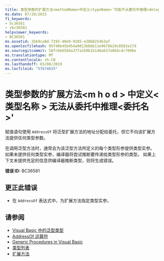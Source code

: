```yaml
---
title: 类型参数的扩展方法<methodName>中定义<typeName>'可能不从委托中推理<delegateName>
ms.date: 07/20/2015
f1_keywords:
- bc36581
- vbc36581
helpviewer_keywords:
- BC36581
ms.assetid: 2bb9ca8d-7293-40e9-9285-e20b8254b3af
ms.openlocfilehash: 05f40b45b454a0013bbbb11e9676b19c0583a17d
ms.sourcegitcommit: 58fc0e6564a37fa1b9b1b140a637e864c4cf696e
ms.translationtype: MT
ms.contentlocale: zh-CN
ms.lasthandoff: 03/08/2019
ms.locfileid: "57674635"
---
```

# <a name="type-arguments-for-extension-method-methodname-defined-in-typename-could-not-be-inferred-from-the-delegate-delegatename"></a>类型参数的扩展方法\<m h o d > 中定义\<类型名称 > 无法从委托中推理\<委托名 >'

赋值语句使用 `AddressOf` 将泛型扩展方法的地址分配给委托，但它不向该扩展方法提供任何类型参数。

在调用泛型方法时，通常会为该泛型方法所定义的每个类型形参提供类型实参。 如果未提供任何类型实参，编译器将尝试推断要传递给类型形参的类型。 如果上下文未提供充足的信息供编译器推断类型，则将生成错误。

**错误 ID:** BC36581

## <a name="to-correct-this-error"></a>更正此错误

- 在 `AddressOf` 表达式中，为扩展方法指定类型实参。

## <a name="see-also"></a>请参阅

- [Visual Basic 中的泛型类型](../../visual-basic/programming-guide/language-features/data-types/generic-types.md)
- [AddressOf 运算符](../../visual-basic/language-reference/operators/addressof-operator.md)
- [Generic Procedures in Visual Basic](../../visual-basic/programming-guide/language-features/data-types/generic-procedures.md)
- [类型列表](../../visual-basic/language-reference/statements/type-list.md)
- [扩展方法](../../visual-basic/programming-guide/language-features/procedures/extension-methods.md)

